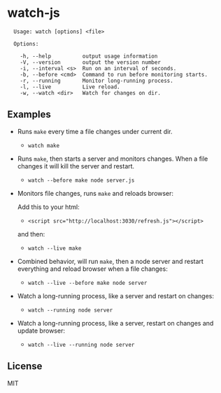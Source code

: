 
# watch-js

```
  Usage: watch [options] <file>

  Options:

    -h, --help          output usage information
    -V, --version       output the version number
    -i, --interval <s>  Run on an interval of seconds.
    -b, --before <cmd>  Command to run before monitoring starts.
    -r, --running       Monitor long-running process.
    -l, --live          Live reload.
    -w, --watch <dir>   Watch for changes on dir.
```

## Examples

- Runs `make` every time a file changes
under current dir.

  - `watch make`

- Runs `make`, then starts a server and monitors changes.
When a file changes it will kill the server and restart.

  - `watch --before make node server.js`

- Monitors file changes, runs `make` and reloads browser:

  Add this to your html:

  - `<script src="http://localhost:3030/refresh.js"></script>`

  and then:

  - `watch --live make`

- Combined behavior, will run `make`, then a node server and
restart everything and reload browser when a file changes:

  - `watch --live --before make node server`

- Watch a long-running process, like a server and restart
on changes:

  - `watch --running node server`

- Watch a long-running process, like a server, restart
on changes and update browser:

  - `watch --live --running node server`

## License

MIT
